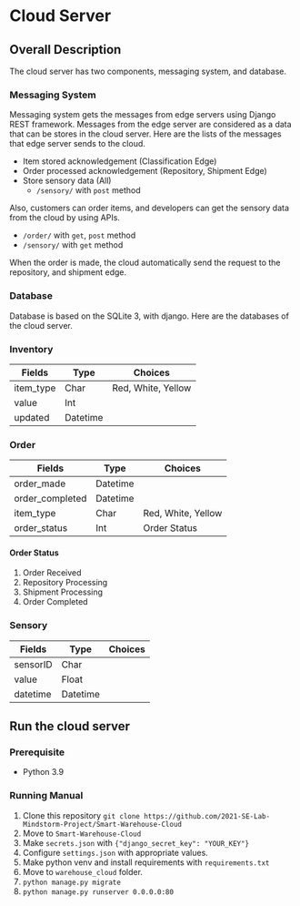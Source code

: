 # Cloud Server

## Overall Description

The cloud server has two components, messaging system, and database.

### Messaging System

Messaging system gets the messages from edge servers using Django REST framework. Messages from the edge server are
considered as a data that can be stores in the cloud server. Here are the lists of the messages that edge server sends
to the cloud.

* Item stored acknowledgement (Classification Edge)
* Order processed acknowledgement (Repository, Shipment Edge)
* Store sensory data (All)
    * `/sensory/` with `post` method

Also, customers can order items, and developers can get the sensory data from the cloud by using APIs.

* `/order/` with `get`, `post` method
* `/sensory/` with `get` method

When the order is made, the cloud automatically send the request to the repository, and shipment edge.

### Database

Database is based on the SQLite 3, with django. Here are the databases of the cloud server.

### Inventory

|Fields|Type|Choices|
|-------|-----|-----|
|item_type|Char|Red, White, Yellow|
|value|Int||
|updated|Datetime||

### Order

|Fields|Type|Choices|
|-------|-----|-----|
|order_made|Datetime||
|order_completed|Datetime||
|item_type|Char|Red, White, Yellow|
|order_status|Int|Order Status|

#### Order Status

1. Order Received
2. Repository Processing
3. Shipment Processing
4. Order Completed

### Sensory

|Fields|Type|Choices|
|-------|-----|-----|
|sensorID|Char||
|value|Float||
|datetime|Datetime||

## Run the cloud server

### Prerequisite

* Python 3.9

### Running Manual

1. Clone this repository `git clone https://github.com/2021-SE-Lab-Mindstorm-Project/Smart-Warehouse-Cloud`
2. Move to `Smart-Warehouse-Cloud`
3. Make `secrets.json` with `{"django_secret_key": "YOUR_KEY"}`
4. Configure `settings.json` with appropriate values.
5. Make python venv and install requirements with `requirements.txt`
6. Move to `warehouse_cloud` folder.
7. `python manage.py migrate`
8. `python manage.py runserver 0.0.0.0:80`
